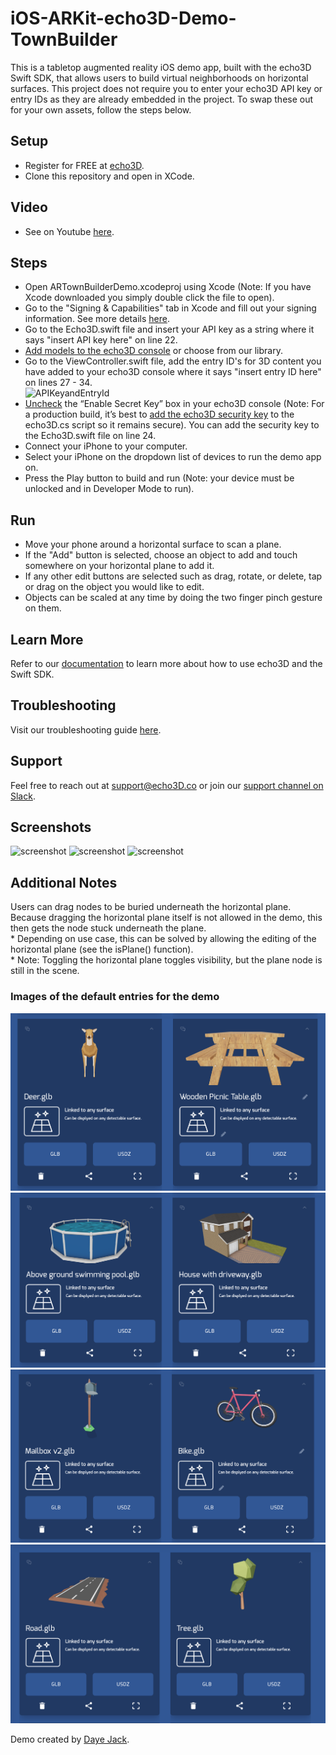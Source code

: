 # iOS-ARKit-echo3D-Demo-TownBuilder
This is a tabletop augmented reality iOS demo app, built with the echo3D Swift SDK, that allows users to build virtual neighborhoods on horizontal surfaces. This project does not require you to enter your echo3D API key or entry IDs as they are already embedded in the project. To swap these out for your own assets, follow the steps below. 

## Setup
* Register for FREE at [echo3D](https://console.echo3D.co/#/auth/register).
* Clone this repository and open in XCode.

## Video
* See on Youtube [here](https://youtu.be/zSa2_1UCCMI).

## Steps
* Open ARTownBuilderDemo.xcodeproj using Xcode (Note: If you have Xcode downloaded you simply double click the file to open).
* Go to the "Signing & Capabilities" tab in Xcode and fill out your signing information. See more details [here](https://docs.echo3d.co/swift/adding-ar-capabilities).
* Go to the Echo3D.swift file and insert your API key as a string where it says "insert API key here" on line 22.
* [Add models to the echo3D console](https://docs.echo3D.co/quickstart/add-a-3d-model) or choose from our library.
* Go to the ViewController.swift file, add the entry ID's for 3D content you have added to your echo3D console where it says "insert entry ID here" on lines 27 - 34. <br>
![APIKeyandEntryId](https://user-images.githubusercontent.com/99516371/195749269-f7a43477-b67a-49e8-a212-6abdb9c948fd.png)<br>
* [Uncheck](https://docs.echo3d.co/web-console/deliver-pages/security-page) the “Enable Secret Key” box in your echo3D console (Note: For a production build, it’s best to [add the echo3D security key](https://docs.echo3d.co/web-console/deliver-pages/security-page) to the echo3D.cs script so it remains secure). You can add the security key to the Echo3D.swift file on line 24.
* Connect your iPhone to your computer.
* Select your iPhone on the dropdown list of devices to run the demo app on.
* Press the Play button to build and run (Note: your device must be unlocked and in Developer Mode to run).

## Run
* Move your phone around a horizontal surface to scan a plane.
* If the "Add" button is selected, choose an object to add and touch somewhere on your horizontal plane to add it.
* If any other edit buttons are selected such as drag, rotate, or delete, tap or drag on the object you would like to edit.
* Objects can be scaled at any time by doing the two finger pinch gesture on them.

## Learn More
Refer to our [documentation](https://docs.echo3d.com/swift/installation) to learn more about how to use echo3D and the Swift SDK.

## Troubleshooting
Visit our troubleshooting guide [here](https://docs.echo3d.co/unity/troubleshooting#im-getting-a-newtonsoft.json.dll-error-in-unity).

## Support
Feel free to reach out at [support@echo3D.co](mailto:support@echo3D.co) or join our [support channel on Slack](https://go.echo3D.co/join). 

## Screenshots
![screenshot](./screenshots/1.PNG)
![screenshot](./screenshots/2.PNG)
![screenshot](./screenshots/4.PNG)

## Additional Notes
Users can drag nodes to be buried underneath the horizontal plane. Because dragging the horizontal plane
itself is not allowed in the demo, this then gets the node stuck underneath the plane. <br>
    * Depending on use case, this can be solved by allowing the editing of the horizontal plane (see the isPlane() function). <br>
    * Note: Toggling the horizontal plane toggles visibility, but the plane node is still in the scene.<br>

### Images of the default entries for the demo
![deer and table](./screenshots/deerAndTable.png)
![house and pool](./screenshots/houseAndPool.png)
![mailbox and bike](./screenshots/mailboxAndBike.png)
![road and tree](./screenshots/roadAndTree.png)

Demo created by [Daye Jack](https://github.com/ddj231/).
